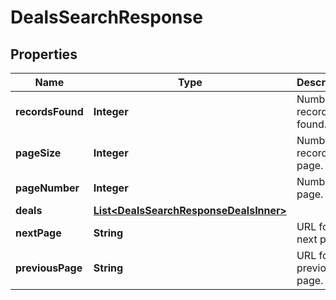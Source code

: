 

# DealsSearchResponse


## Properties

| Name | Type | Description | Notes |
|------------ | ------------- | ------------- | -------------|
|**recordsFound** | **Integer** | Number of records found. |  [optional] |
|**pageSize** | **Integer** | Number of records in a page. |  [optional] |
|**pageNumber** | **Integer** | Number of page. |  [optional] |
|**deals** | [**List&lt;DealsSearchResponseDealsInner&gt;**](DealsSearchResponseDealsInner.md) |  |  [optional] |
|**nextPage** | **String** | URL for the next page. |  [optional] |
|**previousPage** | **String** | URL for the previous page. |  [optional] |



